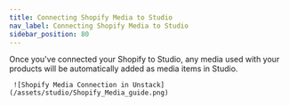 ```yaml
---
title: Connecting Shopify Media to Studio
nav_label: Connecting Shopify Media to Studio
sidebar_position: 80
---
```


Once you've connected your Shopify to Studio, any media used with your products will be automatically added as media
items in Studio.

     ![Shopify Media Connection in Unstack](/assets/studio/Shopify_Media_guide.png)

